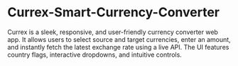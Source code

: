 # Currex-Smart-Currency-Converter
Currex is a sleek, responsive, and user-friendly currency converter web app. It allows users to select source and target currencies, enter an amount, and instantly fetch the latest exchange rate using a live API. The UI features country flags, interactive dropdowns, and intuitive controls.
